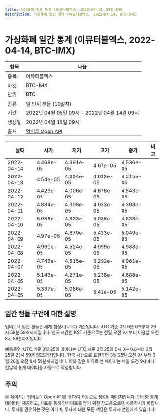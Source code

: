 ```yaml
---
title: 가상화폐 일간 통계 (이뮤터블엑스, 2022-04-14, BTC-IMX)
description: 가상화폐 일간 통계 (이뮤터블엑스, 2022-04-14, BTC-IMX)
---
```



가상화폐 일간 통계 (이뮤터블엑스, 2022-04-14, BTC-IMX)
===

|항목|내용|
|--|--|
|종목|이뮤터블엑스|
|마켓|BTC-IMX|
|단위|BTC|
|종류|일 단위 캔들 (10일치)|
|기간|2022년 04월 05일 09시 - 2022년 04월 14일 09시|
|생성일|2022년 04월 15일 09시|
|출처|[업비트 Open API](https://docs.upbit.com)|


|날짜|시가|저가|고가|종가|비고|
|--|--|--|--|--|--|
|2022-04-14|4.468e-05|4.391e-05|4.67e-05|4.536e-05|    |
|2022-04-13|4.54e-05|4.304e-05|4.632e-05|4.515e-05|    |
|2022-04-12|4.423e-05|4.006e-05|4.678e-05|4.543e-05|    |
|2022-04-11|4.884e-05|4.308e-05|4.933e-05|4.393e-05|    |
|2022-04-10|5.058e-05|4.833e-05|5.086e-05|4.838e-05|    |
|2022-04-09|4.97e-05|4.879e-05|5.423e-05|5.049e-05|    |
|2022-04-08|4.961e-05|4.524e-05|4.999e-05|4.988e-05|    |
|2022-04-07|4.746e-05|4.515e-05|5.292e-05|4.961e-05|    |
|2022-04-06|5.143e-05|4.271e-05|5.238e-05|4.688e-05|    |
|2022-04-05|5.337e-05|5.086e-05|5.41e-05|5.142e-05|    |


일간 캔들 구간에 대한 설명
---


업비트의 일간 캔들은 세계 협정시(UTC) 기준입니다. 
UTC 기준 0시 0분 0초부터 23시 59분 59초까지입니다. 
한국 시간인 KST 기준으로는 전일 오전 9시부터 다음날 오전 8시 59분까지입니다. 


예를들면, UTC 기준 3월 25일 데이터는 UTC 시준 3월 25일 0시 0분 0초부터 3월 25일 23시 59분 59초까지입니다. 
한국 시간으로 표현하면 3월 25일 오전 9시부터 3월 26일 오전 8시 59분까지입니다. 
이와 같은 이유로 본 페이지는 매일 오전 9시마다 전날의 통계 데이터를 자동으로 작성합니다. 


주의
---


본 페이지는 업비트의 Open API를 통하여 자동으로 생성된 페이지입니다. 
단순한 통계 데이터만 제공하고, 자료를 통해 인사이트를 얻기 위한 참고용으로만 사용하시기 바랍니다. 
투자를 권유하는 것은 아니며, 투자에 대한 모든 책임은 투자자 본인에게 있습니다. 
